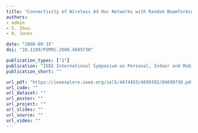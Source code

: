 ```yaml
---
title: "Connectivity of Wireless Ad Hoc Networks with Random Beamforming: An Analytical Approach"
authors:
- admin
- X. Zhou
- H. Jones

date: "2008-09-15"
doi: "10.1109/PIMRC.2008.4699730"

publication_types: ["1"]
publication: "IEEE International Symposium on Personal, Indoor and Mobile Radio Communications (PIMRC), Cannes, France"
publication_short: ""

url_pdf: "https://ieeexplore.ieee.org/iel5/4674453/4699392/04699730.pdf"
url_code: ""
url_dataset: ""
url_poster: ""
url_project: ""
url_slides: ""
url_source: ""
url_video: ""
---
```

